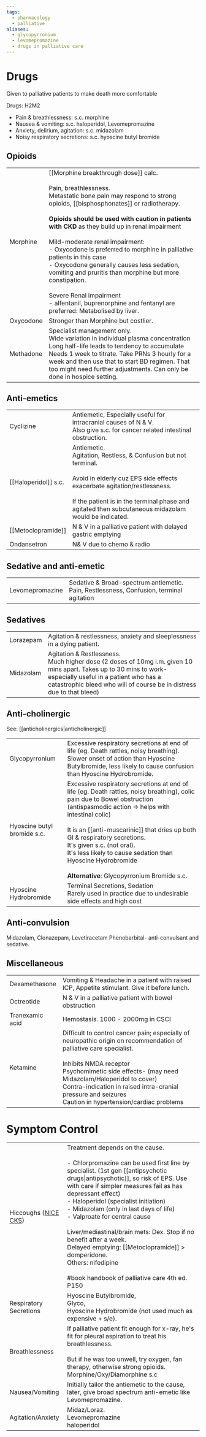 ```yaml
---
tags:
  - pharmacology
  - palliative
aliases:
  - glycopyrronium
  - levomepromazine
  - drugs in palliative care
---
```

# Drugs
Given to palliative patients to make death more comfortable

Drugs: H2M2
- Pain & breathlessness: s.c. morphine
- Nausea & vomiting: s.c. haloperidol, Levomepromazine
- Anxiety, delirium, agitation: s.c. midazolam 
- Noisy respiratory secretions: s.c. hyoscine butyl bromide
## Opioids
|           |                                                                                                                                                                                                                                                                                                                                                                                                                                                                                                                                                                                                                        |
| --------- | ---------------------------------------------------------------------------------------------------------------------------------------------------------------------------------------------------------------------------------------------------------------------------------------------------------------------------------------------------------------------------------------------------------------------------------------------------------------------------------------------------------------------------------------------------------------------------------------------------------------------- |
| Morphine  | [[Morphine breakthrough dose]] calc.<br><br>Pain, breathlessness.<br>Metastatic bone pain may respond to strong opioids, [[bisphosphonates]] or radiotherapy.  <br> <br>**Opioids should be used with caution in patients with CKD** as they build up in renal impairment<br><br>Mild-moderate renal impairment:<br>- Oxycodone is preferred to morphine in palliative patients in this case<br>- Oxycodone generally causes less sedation, vomiting and pruritis than morphine but more constipation.<br><br>Severe Renal impairment<br>- alfentanil, buprenorphine and fentanyl are preferred: Metabolised by liver. |
| Oxycodone | Stronger than Morphine but costlier.                                                                                                                                                                                                                                                                                                                                                                                                                                                                                                                                                                                   |
| Methadone | Specialist management only. <br>Wide variation in individual plasma concentration<br>Long half-life leads to tendency to accumulate<br>Needs 1 week to titrate. Take PRNs 3 hourly for a week and then use that to start BD regimen. That too might need further adjustments. Can only be done in hospice setting.                                                                                                                                                                                                                                                                                                     |
## Anti-emetics
|                      |                                                                                                                                                                                                                                                                |
| -------------------- | -------------------------------------------------------------------------------------------------------------------------------------------------------------------------------------------------------------------------------------------------------------- |
| Cyclizine            | Antiemetic, Especially useful for intracranial causes of N & V.  <br>Also give s.c. for cancer related intestinal obstruction.                                                                                                                                 |
| [[Haloperidol]] s.c. | Antiemetic.<br>Agitation, Restless, & Confusion but not terminal. <br><br>Avoid in elderly cuz EPS side effects exacerbate agitation/restlessness.<br><br>If the patient is in the terminal phase and agitated then subcutaneous midazolam would be indicated. |
| [[Metoclopramide]]   | N & V in a palliative patient with delayed gastric emptying                                                                                                                                                                                                    |
| Ondansetron          | N& V due to chemo & radio                                                                                                                                                                                                                                      |
## Sedative and anti-emetic
|                 |                                                                                             |
| --------------- | ------------------------------------------------------------------------------------------- |
| Levomepromazine | Sedative & Broad-spectrum antiemetic. <br>Pain, Restlessness, Confusion, terminal agitation |
## Sedatives

|           |                                                                                                                                                                                                                                        |
| --------- | -------------------------------------------------------------------------------------------------------------------------------------------------------------------------------------------------------------------------------------- |
| Lorazepam | Agitation & restlessness, anxiety and sleeplessness in a dying patient.                                                                                                                                                                |
| Midazolam | Agitation & Restlessness.<br>Much higher dose (2 doses of 10mg i.m. given 10 mins apart. Takes up to 30 mins to work- especially useful in a patient who has a catastrophic bleed who will of course be in distress due to that bleed) |
## Anti-cholinergic
See: [[anticholinergics|anticholinergic]]

|                             |                                                                                                                                                                                                                                                                                                                                                                                                                         |
| --------------------------- | ----------------------------------------------------------------------------------------------------------------------------------------------------------------------------------------------------------------------------------------------------------------------------------------------------------------------------------------------------------------------------------------------------------------------- |
| Glycopyrronium              | Excessive respiratory secretions at end of life (eg. Death rattles, noisy breathing). Slower onset of action than Hyoscine Butylbromide, less likely to cause confusion than Hyoscine Hydrobromide.                                                                                                                                                                                                                     |
| Hyoscine butyl bromide s.c. | Excessive respiratory secretions at end of life (eg. Death rattles, noisy breathing), colic pain due to Bowel obstruction (antispasmodic action -> helps with intestinal colic)<br><br>It is an [[anti-muscarinic]] that dries up both GI & respiratory secretions.<br>It's given s.c. (not oral).<br>It's less likely to cause sedation than Hyoscine Hydrobromide<br><br>**Alternative**: Glycopyrronium Bromide s.c. |
| Hyoscine Hydrobromide       | Terminal Secretions, Sedation<br>Rarely used in practice due to undesirable side effects and high cost                                                                                                                                                                                                                                                                                                                  |
## Anti-convulsion
Midazolam, Clonazepam, Levetiracetam
Phenobarbital- anti-convulsant and sedative. 

## Miscellaneous

|                 |                                                                                                                                                                                                                                                                                                                                            |
| --------------- | ------------------------------------------------------------------------------------------------------------------------------------------------------------------------------------------------------------------------------------------------------------------------------------------------------------------------------------------ |
| Dexamethasone   | Vomiting & Headache in a patient with raised ICP, Appetite stimulant. Give it before lunch.                                                                                                                                                                                                                                                |
| Octreotide      | N & V in a palliative patient with bowel obstruction                                                                                                                                                                                                                                                                                       |
| Tranexamic acid | Hemostasis. 1000 - 2000mg in CSCI                                                                                                                                                                                                                                                                                                          |
| Ketamine        | Difficult to control cancer pain; especially of neuropathic origin on recommendation of palliative care specialist. <br><br>Inhibits NMDA receptor<br>Psychomimetic side effects- (may need Midazolam/Haloperidol to cover)<br>Contra-indication in raised intra-cranial pressure and seizures<br>Caution in hypertension/cardiac problems |
# Symptom Control

|                                                                                       |                                                                                                                                                                                                                                                                                                                                                                                                                                                                                                                                                                      |
| ------------------------------------------------------------------------------------- | -------------------------------------------------------------------------------------------------------------------------------------------------------------------------------------------------------------------------------------------------------------------------------------------------------------------------------------------------------------------------------------------------------------------------------------------------------------------------------------------------------------------------------------------------------------------- |
| Hiccoughs ([NICE CKS](https://cks.nice.org.uk/topics/hiccups/management/management/)) | Treatment depends on the cause.<br><br>- Chlorpromazine can be used first line by specialist. (1st gen [[antipsychotic drugs\|antipsychotic]], so risk of EPS. Use with care if simpler measures fail as has depressant effect)<br>- Haloperidol (specialist initiation)<br>- Midazolam (only in last days of life)<br>- Valproate for central cause<br><br>Liver/mediastinal/brain mets: Dex. Stop if no benefit after a week. <br>Delayed emptying: [[Metoclopramide]] > domperidone.<br>Others: nifedipine <br><br>#book handbook of palliative care 4th ed. P150 |
| Respiratory Secretions                                                                | Hyoscine Butylbromide, <br>Glyco, <br>Hyoscine Hydrobromide (not used much as expensive + s/e).                                                                                                                                                                                                                                                                                                                                                                                                                                                                      |
| Breathlessness                                                                        | If palliative patient fit enough for x-ray, he's fit for pleural aspiration to treat his breathlessness.<br><br>But if he was too unwell, try oxygen, fan therapy, otherwise strong opioids. Morphine/Oxy/Diamorphine s.c                                                                                                                                                                                                                                                                                                                                            |
| Nausea/Vomiting                                                                       | Initially tailor the antiemetic to the cause, later, give broad spectrum anti-emetic like Levomepromazine.                                                                                                                                                                                                                                                                                                                                                                                                                                                           |
| Agitation/Anxiety                                                                     | Midaz/Loraz.<br>Levomepromazine<br>haloperidol                                                                                                                                                                                                                                                                                                                                                                                                                                                                                                                       |
